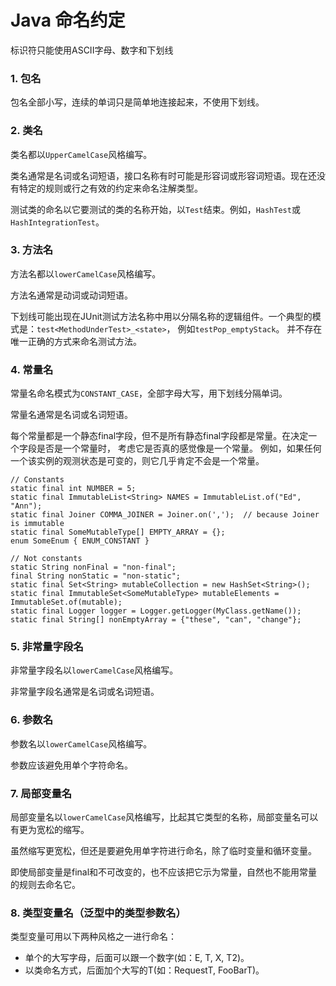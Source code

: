 # Java 命名约定

标识符只能使用ASCII字母、数字和下划线

### 1. 包名

包名全部小写，连续的单词只是简单地连接起来，不使用下划线。

### 2. 类名

类名都以`UpperCamelCase`风格编写。

类名通常是名词或名词短语，接口名称有时可能是形容词或形容词短语。现在还没有特定的规则或行之有效的约定来命名注解类型。

测试类的命名以它要测试的类的名称开始，以`Test`结束。例如，`HashTest`或`HashIntegrationTest`。

### 3. 方法名

方法名都以`lowerCamelCase`风格编写。

方法名通常是动词或动词短语。

下划线可能出现在JUnit测试方法名称中用以分隔名称的逻辑组件。一个典型的模式是：`test<MethodUnderTest>_<state>`，
例如`testPop_emptyStack`。 并不存在唯一正确的方式来命名测试方法。

### 4. 常量名

常量名命名模式为`CONSTANT_CASE`，全部字母大写，用下划线分隔单词。

常量名通常是名词或名词短语。

每个常量都是一个静态final字段，但不是所有静态final字段都是常量。在决定一个字段是否是一个常量时， 考虑它是否真的感觉像是一个常量。
例如，如果任何一个该实例的观测状态是可变的，则它几乎肯定不会是一个常量。
```
// Constants
static final int NUMBER = 5;
static final ImmutableList<String> NAMES = ImmutableList.of("Ed", "Ann");
static final Joiner COMMA_JOINER = Joiner.on(',');  // because Joiner is immutable
static final SomeMutableType[] EMPTY_ARRAY = {};
enum SomeEnum { ENUM_CONSTANT }

// Not constants
static String nonFinal = "non-final";
final String nonStatic = "non-static";
static final Set<String> mutableCollection = new HashSet<String>();
static final ImmutableSet<SomeMutableType> mutableElements = ImmutableSet.of(mutable);
static final Logger logger = Logger.getLogger(MyClass.getName());
static final String[] nonEmptyArray = {"these", "can", "change"};
```

### 5. 非常量字段名

非常量字段名以`lowerCamelCase`风格编写。

非常量字段名通常是名词或名词短语。

### 6. 参数名

参数名以`lowerCamelCase`风格编写。

参数应该避免用单个字符命名。

### 7. 局部变量名

局部变量名以`lowerCamelCase`风格编写，比起其它类型的名称，局部变量名可以有更为宽松的缩写。

虽然缩写更宽松，但还是要避免用单字符进行命名，除了临时变量和循环变量。

即使局部变量是final和不可改变的，也不应该把它示为常量，自然也不能用常量的规则去命名它。

### 8. 类型变量名（泛型中的类型参数名）

类型变量可用以下两种风格之一进行命名：
- 单个的大写字母，后面可以跟一个数字(如：E, T, X, T2)。
- 以类命名方式，后面加个大写的T(如：RequestT, FooBarT)。
